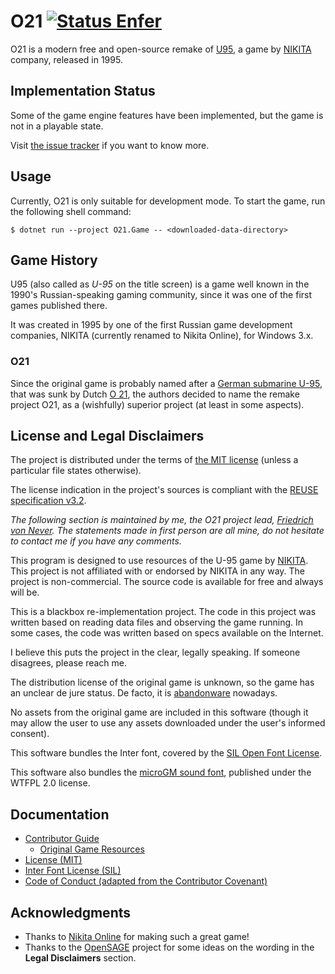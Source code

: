 O21 [![Status Enfer][status-enfer]][andivionian-status-classifier]
===

O21 is a modern free and open-source remake of [U95][old-games.u95], a game by [NIKITA][nikita] company, released in 1995.

Implementation Status
---------------------

Some of the game engine features have been implemented, but the game is not in a playable state.

Visit [the issue tracker][issues] if you want to know more.

Usage
-----

Currently, O21 is only suitable for development mode. To start the game, run the following shell command:

```console
$ dotnet run --project O21.Game -- <downloaded-data-directory>
```

Game History
------------

U95 (also called as _U-95_ on the title screen) is a game well known in the 1990's Russian-speaking gaming community, since it was one of the first games published there.

It was created in 1995 by one of the first Russian game development companies, NIKITA (currently renamed to Nikita Online), for Windows 3.x.

### O21

Since the original game is probably named after a [German submarine U-95][wikipedia.u-95], that was sunk by Dutch [O 21][wikipedia.o21], the authors decided to name the remake project O21, as a (wishfully) superior project (at least in some aspects).

License and Legal Disclaimers
-----------------------------

The project is distributed under the terms of [the MIT license][docs.license]
(unless a particular file states otherwise).

The license indication in the project's sources is compliant with the [REUSE specification v3.2][reuse.spec].

_The following section is maintained by me, the O21 project lead, [Friedrich von Never][fornever]. The statements made in first person are all mine, do not hesitate to contact me if you have any comments._

This program is designed to use resources of the U-95 game by [NIKITA][nikita]. This project is not affiliated with or endorsed by NIKITA in any way. The project is non-commercial. The source code is available for free and always will be.

This is a blackbox re-implementation project. The code in this project was written based on reading data files and observing the game running. In some cases, the code was written based on specs available on the Internet.

I believe this puts the project in the clear, legally speaking. If someone disagrees, please reach me.

The distribution license of the original game is unknown, so the game has an unclear de jure status. De facto, it is [abandonware][] nowadays.

No assets from the original game are included in this software (though it may allow the user to use any assets downloaded under the user's informed consent).

This software bundles the Inter font, covered by the [SIL Open Font License][docs.inter-font-license].

This software also bundles the [microGM sound font][microgm], published under the WTFPL 2.0 license.

Documentation
-------------

- [Contributor Guide][docs.contributing]
  - [Original Game Resources][docs.resources]
- [License (MIT)][docs.license]
- [Inter Font License (SIL)][docs.inter-font-license]
- [Code of Conduct (adapted from the Contributor Covenant)][docs.code-of-conduct]

Acknowledgments
---------------

- Thanks to [Nikita Online][nikita] for making such a great game!
- Thanks to the [OpenSAGE][open-sage] project for some ideas on the wording in the **Legal Disclaimers** section.

[abandonware]: https://en.wikipedia.org/wiki/Abandonware
[andivionian-status-classifier]: https://github.com/ForNeVeR/andivionian-status-classifier#status-enfer-
[docs.code-of-conduct]: CODE_OF_CONDUCT.md
[docs.contributing]: CONTRIBUTING.md
[docs.inter-font-license]: O21.Game/Resources/Fonts/LICENSE.txt
[docs.license]: LICENSE.md
[docs.resources]: docs/resources.md
[fornever]: https://github.com/ForNeVeR/
[issues]: https://github.com/ForNeVeR/O21/issues
[microgm]: https://musical-artifacts.com/artifacts/2529
[nikita]: https://en.wikipedia.org/wiki/Nikita_Online
[old-games.u95]: https://www.old-games.ru/game/4676.html
[open-sage]: https://github.com/OpenSAGE/OpenSAGE
[reuse.spec]: https://reuse.software/spec-3.2/
[status-enfer]: https://img.shields.io/badge/status-enfer-orange.svg
[wikipedia.o21]: https://en.wikipedia.org/wiki/HNLMS_O_21
[wikipedia.u-95]: https://en.wikipedia.org/wiki/German_submarine_U-95_(1940)
